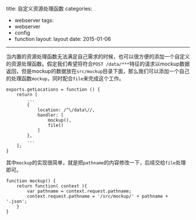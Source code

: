 title: 自定义资源处理函数
categories:
- webserver
tags:
-  webserver
-  config
-  function
layout:
    layout
date:
    2015-01-06
---

当内置的资源处理函数无法满足自己需求的时候，也可以很方便的添加一个自定义的资源处理函数。假定我们希望将符合`POST /data/***`特征的请求以mockup数据返回，但是mockup的数据放在`src/mockup`目录下面，那么我们可以添加一个自己的处理函数`mockup`，同时配合`file`来完成这个工作。

```
exports.getLocations = function () {
    return [
    	...
        {
            location: /^\/data\//,
            handler: [
                mockup(),
                file()
            ]
        },
        ...
    ];
}
```

其中`mockup`的实现很简单，就是把`pathname`的内容修改一下，后续交给`file`处理即可。

```
function mockup() {
    return function( context ){
        var pathname = context.request.pathname;
        context.request.pathname = '/src/mockup/' + pathname + '.json';
    }
}
```
